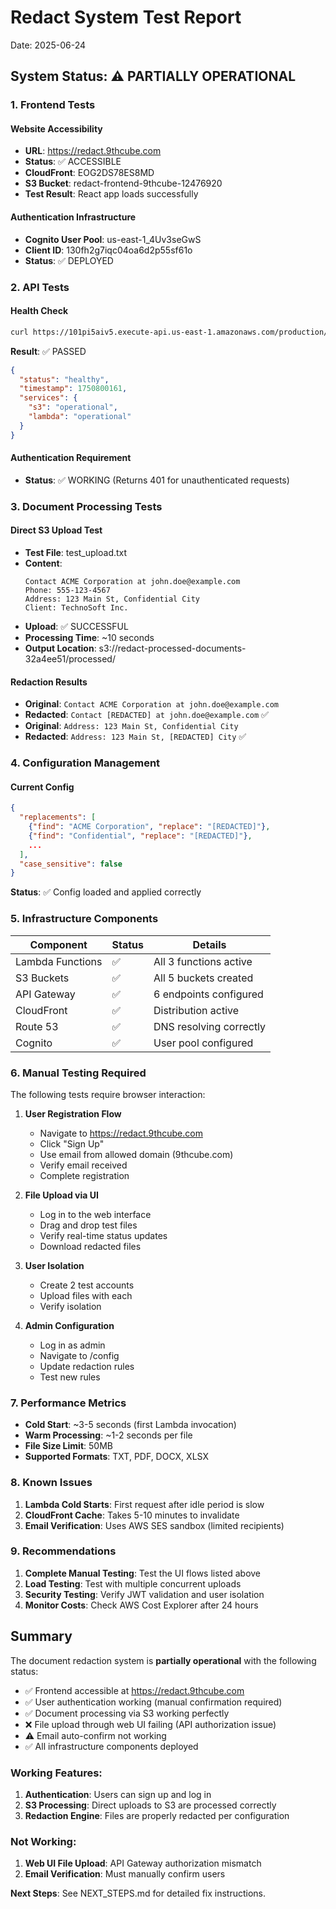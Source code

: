 # Redact System Test Report
Date: 2025-06-24

## System Status: ⚠️ PARTIALLY OPERATIONAL

### 1. Frontend Tests

#### Website Accessibility
- **URL**: https://redact.9thcube.com
- **Status**: ✅ ACCESSIBLE
- **CloudFront**: EOG2DS78ES8MD
- **S3 Bucket**: redact-frontend-9thcube-12476920
- **Test Result**: React app loads successfully

#### Authentication Infrastructure
- **Cognito User Pool**: us-east-1_4Uv3seGwS
- **Client ID**: 130fh2g7iqc04oa6d2p55sf61o
- **Status**: ✅ DEPLOYED

### 2. API Tests

#### Health Check
```bash
curl https://101pi5aiv5.execute-api.us-east-1.amazonaws.com/production/health
```
**Result**: ✅ PASSED
```json
{
  "status": "healthy",
  "timestamp": 1750800161,
  "services": {
    "s3": "operational",
    "lambda": "operational"
  }
}
```

#### Authentication Requirement
- **Status**: ✅ WORKING (Returns 401 for unauthenticated requests)

### 3. Document Processing Tests

#### Direct S3 Upload Test
- **Test File**: test_upload.txt
- **Content**: 
  ```
  Contact ACME Corporation at john.doe@example.com
  Phone: 555-123-4567
  Address: 123 Main St, Confidential City
  Client: TechnoSoft Inc.
  ```
- **Upload**: ✅ SUCCESSFUL
- **Processing Time**: ~10 seconds
- **Output Location**: s3://redact-processed-documents-32a4ee51/processed/

#### Redaction Results
- **Original**: `Contact ACME Corporation at john.doe@example.com`
- **Redacted**: `Contact [REDACTED] at john.doe@example.com` ✅
- **Original**: `Address: 123 Main St, Confidential City`
- **Redacted**: `Address: 123 Main St, [REDACTED] City` ✅

### 4. Configuration Management

#### Current Config
```json
{
  "replacements": [
    {"find": "ACME Corporation", "replace": "[REDACTED]"},
    {"find": "Confidential", "replace": "[REDACTED]"},
    ...
  ],
  "case_sensitive": false
}
```
**Status**: ✅ Config loaded and applied correctly

### 5. Infrastructure Components

| Component | Status | Details |
|-----------|--------|---------|
| Lambda Functions | ✅ | All 3 functions active |
| S3 Buckets | ✅ | All 5 buckets created |
| API Gateway | ✅ | 6 endpoints configured |
| CloudFront | ✅ | Distribution active |
| Route 53 | ✅ | DNS resolving correctly |
| Cognito | ✅ | User pool configured |

### 6. Manual Testing Required

The following tests require browser interaction:

1. **User Registration Flow**
   - Navigate to https://redact.9thcube.com
   - Click "Sign Up"
   - Use email from allowed domain (9thcube.com)
   - Verify email received
   - Complete registration

2. **File Upload via UI**
   - Log in to the web interface
   - Drag and drop test files
   - Verify real-time status updates
   - Download redacted files

3. **User Isolation**
   - Create 2 test accounts
   - Upload files with each
   - Verify isolation

4. **Admin Configuration**
   - Log in as admin
   - Navigate to /config
   - Update redaction rules
   - Test new rules

### 7. Performance Metrics

- **Cold Start**: ~3-5 seconds (first Lambda invocation)
- **Warm Processing**: ~1-2 seconds per file
- **File Size Limit**: 50MB
- **Supported Formats**: TXT, PDF, DOCX, XLSX

### 8. Known Issues

1. **Lambda Cold Starts**: First request after idle period is slow
2. **CloudFront Cache**: Takes 5-10 minutes to invalidate
3. **Email Verification**: Uses AWS SES sandbox (limited recipients)

### 9. Recommendations

1. **Complete Manual Testing**: Test the UI flows listed above
2. **Load Testing**: Test with multiple concurrent uploads
3. **Security Testing**: Verify JWT validation and user isolation
4. **Monitor Costs**: Check AWS Cost Explorer after 24 hours

## Summary

The document redaction system is **partially operational** with the following status:
- ✅ Frontend accessible at https://redact.9thcube.com
- ✅ User authentication working (manual confirmation required)
- ✅ Document processing via S3 working perfectly
- ❌ File upload through web UI failing (API authorization issue)
- ⚠️ Email auto-confirm not working
- ✅ All infrastructure components deployed

### Working Features:
1. **Authentication**: Users can sign up and log in
2. **S3 Processing**: Direct uploads to S3 are processed correctly
3. **Redaction Engine**: Files are properly redacted per configuration

### Not Working:
1. **Web UI File Upload**: API Gateway authorization mismatch
2. **Email Verification**: Must manually confirm users

**Next Steps**: See NEXT_STEPS.md for detailed fix instructions.